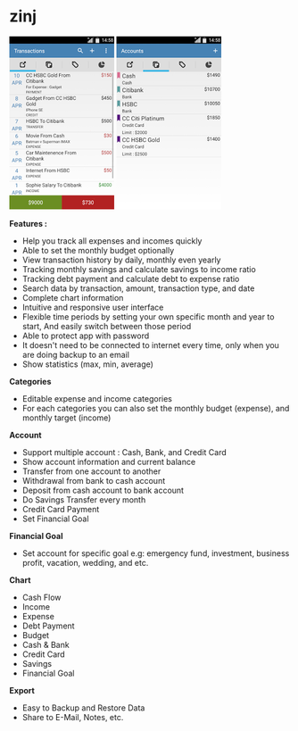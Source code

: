 # zinj


![Alt text](https://github.com/neonerdy/zinj/blob/master/screenshot/transactions.png "Transaction")
![Alt text](https://github.com/neonerdy/zinj/blob/master/screenshot/accounts.png "Account")


**Features :**

- Help you track all expenses and incomes quickly
- Able to set the monthly budget optionally
- View transaction history by daily, monthly even yearly
- Tracking monthly savings and calculate savings to income ratio
- Tracking debt payment and calculate debt to expense ratio
- Search data by transaction, amount, transaction type, and date
- Complete chart information 
- Intuitive and responsive user interface
- Flexible time periods by setting your own specific month and year to start, And easily switch between those period
- Able to protect app with password
- It doesn't need to be connected to internet every time, only when you are doing backup to an email
- Show statistics (max, min, average)


**Categories**

- Editable expense and income categories
- For each categories you can also set the monthly budget (expense), and monthly target (income)


**Account**

- Support multiple account : Cash, Bank, and Credit Card
- Show account information and current balance
- Transfer from one account to another
- Withdrawal from bank to cash account
- Deposit from cash account to bank account
- Do Savings Transfer every month
- Credit Card Payment 
- Set Financial Goal

**Financial Goal**

- Set account for specific goal e.g: emergency fund, investment, business profit, vacation, wedding, and etc.


**Chart**

- Cash Flow
- Income
- Expense
- Debt Payment
- Budget
- Cash & Bank
- Credit Card
- Savings 
- Financial Goal


**Export**

- Easy to Backup and Restore Data 
- Share to E-Mail, Notes, etc.
